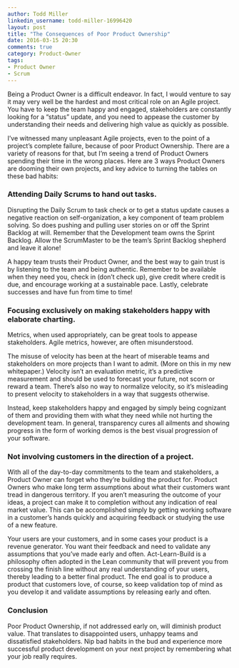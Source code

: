 ```yaml
---
author: Todd Miller
linkedin_username: todd-miller-16996420
layout: post
title: "The Consequences of Poor Product Ownership"
date: 2016-03-15 20:30
comments: true
category: Product-Owner
tags:
- Product Owner
- Scrum
---
```


Being a Product Owner is a difficult endeavor. In fact, I would venture to say it may very well be the hardest and most critical role on an Agile project. You have to keep the team happy and engaged, stakeholders are constantly looking for a “status” update, and you need to appease the customer by understanding their needs and delivering high value as quickly as possible.

I’ve witnessed many unpleasant Agile projects, even to the point of a project’s complete failure, because of poor Product Ownership. There are a variety of reasons for that, but I’m seeing a trend of Product Owners spending their time in the wrong places.
Here are 3 ways Product Owners are dooming their own projects, and key advice to turning the tables on these bad habits:

### Attending Daily Scrums to hand out tasks.
Disrupting the Daily Scrum to task check or to get a status update causes a negative reaction on self-organization, a key component of team problem solving. So does pushing and pulling user stories on or off the Sprint Backlog at will. Remember that the Development team owns the Sprint Backlog. Allow the ScrumMaster to be the team’s Sprint Backlog shepherd and leave it alone!

A happy team trusts their Product Owner, and the best way to gain trust is by listening to the team and being authentic. Remember to be available when they need you, check in (don’t check up), give credit where credit is due, and encourage working at a sustainable pace. Lastly, celebrate successes and have fun from time to time!

### Focusing exclusively on making stakeholders happy with elaborate charting.
Metrics, when used appropriately, can be great tools to appease stakeholders. Agile metrics, however, are often misunderstood.

The misuse of velocity has been at the heart of miserable teams and stakeholders on more projects than I want to admit. (More on this in my new whitepaper.) Velocity isn’t an evaluation metric, it’s a predictive measurement and should be used to forecast your future, not scorn or reward a team. There’s also no way to normalize velocity, so it’s misleading to present velocity to stakeholders in a way that suggests otherwise.

Instead, keep stakeholders happy and engaged by simply being cognizant of them and providing them with what they need while not hurting the development team. In general, transparency cures all ailments and showing progress in the form of working demos is the best visual progression of your software.

### Not involving customers in the direction of a project.
With all of the day-to-day commitments to the team and stakeholders, a Product Owner can forget who they’re building the product for. Product Owners who make long term assumptions about what their customers want tread in dangerous territory. If you aren’t measuring the outcome of your ideas, a project can make it to completion without any indication of real market value. This can be accomplished simply by getting working software in a customer’s hands quickly and acquiring feedback or studying the use of a new feature.

Your users are your customers, and in some cases your product is a revenue generator. You want their feedback and need to validate any assumptions that you’ve made early and often. Act-Learn-Build is a philosophy often adopted in the Lean community that will prevent you from crossing the finish line without any real understanding of your users, thereby leading to a better final product. The end goal is to produce a product that customers love, of course, so keep validation top of mind as you develop it and validate assumptions by releasing early and often.

### Conclusion
Poor Product Ownership, if not addressed early on, will diminish product value. That translates to disappointed users, unhappy teams and dissatisfied stakeholders. Nip bad habits in the bud and experience more successful product development on your next project by remembering what your job really requires.
